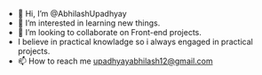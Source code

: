 - 👋 Hi, I’m @AbhilashUpadhyay
- 👀 I’m interested in learning new things.
- 💞️ I’m looking to collaborate on Front-end projects.
- I believe in practical knowladge so i always engaged in practical projects.
- 📫 How to reach me upadhyayabhilash12@gmail.com

<!---
AbhilashUpadhyay/AbhilashUpadhyay is a ✨ special ✨ repository because its `README.md` (this file) appears on your GitHub profile.
You can click the Preview link to take a look at your changes.
hello i am abhilash

--->
